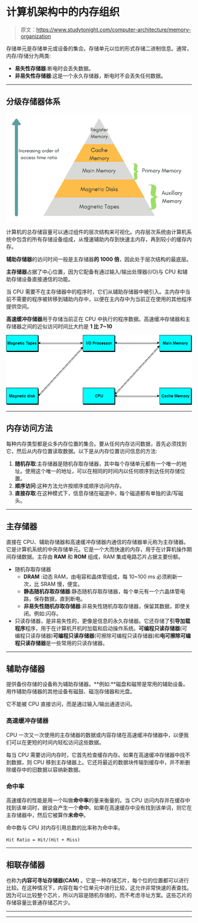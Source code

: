 # 计算机架构中的内存组织

> 原文：<https://www.studytonight.com/computer-architecture/memory-organization>

存储单元是存储单元或设备的集合。存储单元以位的形式存储二进制信息。通常，内存/存储分为两类:

*   **易失性存储器**:断电时会丢失数据。
*   **非易失性存储器**:这是一个永久存储器，断电时不会丢失任何数据。

* * *

## 分级存储器体系

![Memory Hierarchy](img/e81c73154d48beb03bc3f023b168bdc5.png)

计算机的总存储容量可以通过组件的层次结构来可视化。内存层次系统由计算机系统中包含的所有存储设备组成，从慢速辅助内存到快速主内存，再到较小的缓存内存。

**辅助存储器**的访问时间一般是主存储器**的 1000 倍**，因此处于层次结构的最底层。

**主存储器**占据了中心位置，因为它配备有通过输入/输出处理器(I/O)与 CPU 和辅助存储设备直接通信的功能。

当 CPU 需要不在主存储器中的程序时，它们从辅助存储器中被引入。主内存中当前不需要的程序被转移到辅助内存中，以便在主内存中为当前正在使用的其他程序提供空间。

**高速缓冲存储器**用于存储当前正在 CPU 中执行的程序数据。高速缓冲存储器和主存储器之间的近似访问时间比大约是 **1 比 7~10**

![Memory Organization](img/172a1749d90e5f2bd7093a42198f204f.png)

* * *

## 内存访问方法

每种内存类型都是众多内存位置的集合。要从任何内存访问数据，首先必须找到它，然后从内存位置读取数据。以下是从内存位置访问信息的方法:

1.  **随机存取**:主存储器是随机存取存储器，其中每个存储单元都有一个唯一的地址。使用这个唯一的地址，可以在相同的时间内以任何顺序到达任何存储位置。
2.  **顺序访问**:这种方法允许按顺序或顺序访问内存。
3.  **直接存取**:在这种模式下，信息存储在磁道中，每个磁道都有单独的读/写磁头。

* * *

## 主存储器

直接在 CPU、辅助存储器和高速缓冲存储器内通信的存储器单元称为主存储器。它是计算机系统的中央存储单元。它是一个大而快速的内存，用于在计算机操作期间存储数据。主存由 **RAM** 和 **ROM** 组成，RAM 集成电路芯片占据主要份额。

*   随机存取存储器
    *   **DRAM** :动态 RAM，由电容和晶体管组成，每 10~100 ms 必须刷新一次，比 SRAM 慢，便宜。
    *   **静态随机存取存储器**:静态随机存取存储器，每个单元有一个六晶体管电路，保存数据，直到断电。
    *   **非易失性随机存取存储器**:非易失性随机存取存储器，保留其数据，即使关闭。例如:闪存。
*   只读存储器，是非易失性的，更像是信息的永久存储器。它还存储了**引导加载程序**程序，用于在计算机开机时加载和启动操作系统。**可编程只读存储器**(可编程只读存储器)**可编程只读存储器**(可擦除可编程只读存储器)和**电可擦除可编程只读存储器**是一些常用的只读存储器。

* * *

## 辅助存储器

提供备份存储的设备称为辅助存储器。**例如:**磁盘和磁带是常用的辅助设备。用作辅助存储器的其他设备有磁鼓、磁泡存储器和光盘。

它不能被 CPU 直接访问，而是通过输入/输出通道访问。

### 高速缓冲存储器

CPU 一次又一次使用的主存储器的数据或内容存储在高速缓冲存储器中，以便我们可以在更短的时间内轻松访问这些数据。

每当 CPU 需要访问内存时，它首先检查缓存内存。如果在高速缓冲存储器中找不到数据，则 CPU 移到主存储器上。它还将最近的数据块传输到缓存中，并不断删除缓存中的旧数据以容纳新数据。

### 命中率

高速缓存的性能是用一个叫做**命中率**的量来衡量的。当 CPU 访问内存并在缓存中找到该单词时，据说会产生一个**命中**。如果在高速缓存中没有找到该单词，则它在主存储器中，然后它被算作**未命中**。

命中数与 CPU 对内存引用总数的比率称为命中率。

`Hit Ratio = Hit/(Hit + Miss)`

* * *

## 相联存储器

也称为**内容可寻址存储器(CAM)** 。它是一种存储芯片，每个位的位置都可以进行比较。在这种情况下，内容在每个位单元中进行比较，这允许非常快速的表查找。因为可以比较整个芯片，所以内容是随机存储的，而不考虑寻址方案。这些芯片的存储容量比普通存储芯片少。

* * *

* * *